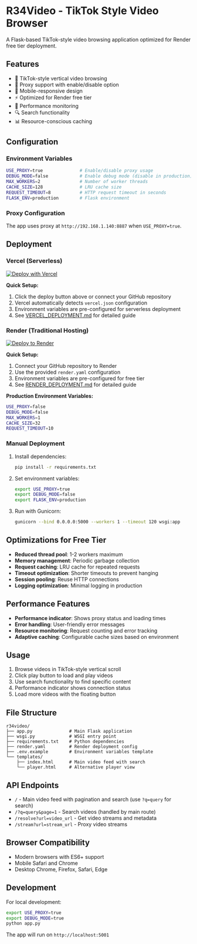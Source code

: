 # R34Video - TikTok Style Video Browser

A Flask-based TikTok-style video browsing application optimized for Render free tier deployment.

## Features

- 🎥 TikTok-style vertical video browsing
- 🔄 Proxy support with enable/disable option
- 📱 Mobile-responsive design
- ⚡ Optimized for Render free tier
- 🎯 Performance monitoring
- 🔍 Search functionality
- 📊 Resource-conscious caching

## Configuration

### Environment Variables

```bash
USE_PROXY=true              # Enable/disable proxy usage
DEBUG_MODE=false            # Enable debug mode (disable in production)
MAX_WORKERS=2               # Number of worker threads
CACHE_SIZE=128              # LRU cache size
REQUEST_TIMEOUT=8           # HTTP request timeout in seconds
FLASK_ENV=production        # Flask environment
```

### Proxy Configuration

The app uses proxy at `http://192.168.1.140:8887` when `USE_PROXY=true`.

## Deployment

### Vercel (Serverless)

[![Deploy with Vercel](https://vercel.com/button)](https://vercel.com/new/clone?repository-url=https://github.com/kaiser62/r34video)

**Quick Setup:**
1. Click the deploy button above or connect your GitHub repository
2. Vercel automatically detects `vercel.json` configuration
3. Environment variables are pre-configured for serverless deployment
4. See [VERCEL_DEPLOYMENT.md](VERCEL_DEPLOYMENT.md) for detailed guide

### Render (Traditional Hosting)

[![Deploy to Render](https://render.com/images/deploy-to-render-button.svg)](https://render.com/deploy)

**Quick Setup:**
1. Connect your GitHub repository to Render
2. Use the provided `render.yaml` configuration  
3. Environment variables are pre-configured for free tier
4. See [RENDER_DEPLOYMENT.md](RENDER_DEPLOYMENT.md) for detailed guide

**Production Environment Variables:**
```bash
USE_PROXY=false
DEBUG_MODE=false
MAX_WORKERS=1
CACHE_SIZE=32
REQUEST_TIMEOUT=10
```

### Manual Deployment

1. Install dependencies:
   ```bash
   pip install -r requirements.txt
   ```

2. Set environment variables:
   ```bash
   export USE_PROXY=true
   export DEBUG_MODE=false
   export FLASK_ENV=production
   ```

3. Run with Gunicorn:
   ```bash
   gunicorn --bind 0.0.0.0:5000 --workers 1 --timeout 120 wsgi:app
   ```

## Optimizations for Free Tier

- **Reduced thread pool**: 1-2 workers maximum
- **Memory management**: Periodic garbage collection
- **Request caching**: LRU cache for repeated requests
- **Timeout optimization**: Shorter timeouts to prevent hanging
- **Session pooling**: Reuse HTTP connections
- **Logging optimization**: Minimal logging in production

## Performance Features

- **Performance indicator**: Shows proxy status and loading times
- **Error handling**: User-friendly error messages
- **Resource monitoring**: Request counting and error tracking
- **Adaptive caching**: Configurable cache sizes based on environment

## Usage

1. Browse videos in TikTok-style vertical scroll
2. Click play button to load and play videos
3. Use search functionality to find specific content
4. Performance indicator shows connection status
5. Load more videos with the floating button

## File Structure

```
r34video/
├── app.py              # Main Flask application
├── wsgi.py             # WSGI entry point
├── requirements.txt    # Python dependencies
├── render.yaml         # Render deployment config
├── .env.example        # Environment variables template
└── templates/
    ├── index.html      # Main video feed with search
    └── player.html     # Alternative player view
```

## API Endpoints

- `/` - Main video feed with pagination and search (use `?q=query` for search)
- `/?q=query&page=1` - Search videos (handled by main route)
- `/resolve?url=video_url` - Get video streams and metadata
- `/stream?url=stream_url` - Proxy video streams

## Browser Compatibility

- Modern browsers with ES6+ support
- Mobile Safari and Chrome
- Desktop Chrome, Firefox, Safari, Edge

## Development

For local development:

```bash
export USE_PROXY=true
export DEBUG_MODE=true
python app.py
```

The app will run on `http://localhost:5001`